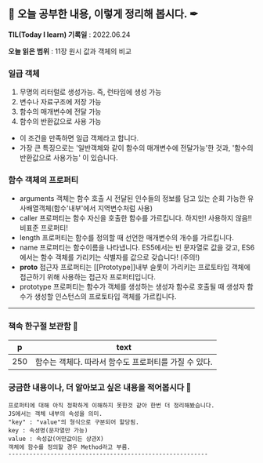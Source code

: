 ## 📕 오늘 공부한 내용, 이렇게 정리해 봅시다. ✒

**TIL(Today I learn) 기록일** : 2022.06.24

**오늘 읽은 범위** : 11장 원시 값과 객체의 비교

### 일급 객체
1. 무명의 리터럴로 생성가능. 즉, 런타임에 생성 가능
2. 변수나 자료구조에 저장 가능
3. 함수의 매개변수에 전달 가능
4. 함수의 반환값으로 사용 가능

+ 이 조건을 만족하면 일급 객체라고 합니다.
+ 가장 큰 특징으로는 '일반객체와 같이 함수의 매개변수에 전달가능'한 것과, '함수의 반환값으로 사용가능' 이 있습니다.

### 함수 객체의 프로퍼티

+ arguments 객체는 함수 호출 시 전달된 인수들의 정보를 담고 있는 순회 가능한 유사배열객체(함수'내부'에서 지역변수처럼 사용)
+ caller 프로퍼티는 함수 자신을 호출한 함수를 가르킵니다. 하지만! 사용하지 않음!! 비표준 프로퍼티!
+ length 프로퍼티는 함수를 정의할 때 선언한 매개변수의 개수를 가르킵니다.
+ name 프로퍼티는 함수이름을 나타냅니다. ES5에서는 빈 문자열로 값을 갖고, ES6에서는 함수 객체를 가리키는 식별자를 값으로 갖습니다! (주의!)
+ __proto__ 접근자 프로퍼티는 [[Prototype]]내부 슬롯이 가리키는 프로토타입 객체에 접근하기 위해 사용하는 접근자 프로퍼티입니다.
+ prototype 프로퍼티는 함수가 객체를 생성하는 생성자 함수로 호출될 때 생성자 함수가 생성할 인스턴스의 프로토타입 객체를 가르킵니다.


---

### 책속 한구절 보관함 📖

| p    | text                                           |
| ---- | ---------------------------------------------- |
| 250  | 함수는 객체다. 따라서 함수도 프로퍼티를 가질 수 있다.       |



### 궁금한 내용이나, 더 알아보고 싶은 내용을 적어봅시다 🤔
```
프로퍼티에 대해 아직 정확하게 이해하지 못한것 같아 한번 더 정리해봤습니다.
JS에서는 객체 내부의 속성을 의미.
"key" : "value"의 형식으로 구분되어 할당됨.
key : 속셩명(문자열만 가능)
value : 속성값(어떤값이든 상관X)
객체에 함수를 정의할 경우 Method라고 부름.
---------------------------------------------------------
```

